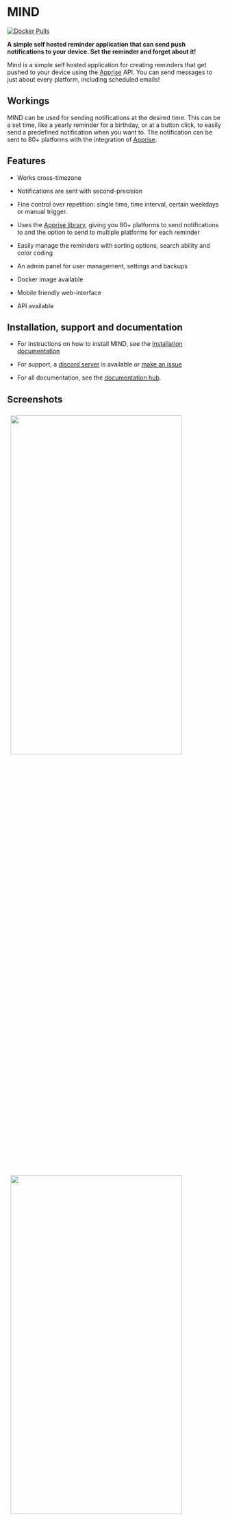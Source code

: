 # MIND

[![Docker Pulls](https://img.shields.io/docker/pulls/mrcas/mind.svg)](https://hub.docker.com/r/mrcas/mind)

__A simple self hosted reminder application that can send push notifications to your device. Set the reminder and forget about it!__

Mind is a simple self hosted application for creating reminders that get pushed to your device using the [Apprise](https://github.com/caronc/apprise) API. You can send messages to just about every platform, including scheduled emails!

## Workings

MIND can be used for sending notifications at the desired time. This can be a set time, like a yearly reminder for a birthday, or at a button click, to easily send a predefined notification when you want to. The notification can be sent to 80+ platforms with the integration of [Apprise](https://github.com/caronc/apprise).

## Features

- Works cross-timezone

- Notifications are sent with second-precision

- Fine control over repetition: single time, time interval, certain weekdays or manual trigger.

- Uses the [Apprise library](https://github.com/caronc/apprise), giving you 80+ platforms to send notifications to and the option to send to multiple platforms for each reminder

- Easily manage the reminders with sorting options, search ability and color coding

- An admin panel for user management, settings and backups

- Docker image available

- Mobile friendly web-interface

- API available

## Installation, support and documentation

- For instructions on how to install MIND, see the [installation documentation](https://casvt.github.io/MIND/installation/installation)

- For support, a [discord server](https://discord.gg/nMNdgG7vsE) is available or [make an issue](https://github.com/Casvt/MIND/issues)

- For all documentation, see the [documentation hub](https://casvt.github.io/MIND).

## Screenshots

<img src="https://github.com/Casvt/Kapowarr/assets/88994465/f55c895b-7975-4a3e-88a0-f8e2a148bf8a" style="width: max(45%, 400px); margin: .5rem;">
<img src="https://github.com/Casvt/Kapowarr/assets/88994465/63d72943-0c88-4315-9a8a-01a5dc5f6f15" style="width: max(45%, 400px); margin: .5rem;">
<img src="https://github.com/Casvt/Kapowarr/assets/88994465/1f9cc9a2-ced5-49a2-b779-93528bb50bd4" style="width: max(45%, 400px); margin: .5rem;">
